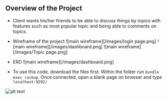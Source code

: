 


## Overview of the Project



*  Client wants his/her friends to be able to discuss things by topics with features 
such as most popular topic and being able to comments on topics. 

*  Wireframe of the project
![main wireframe][/images/login page.png]
![main wireframe][/images/dashboard.png]
![main wireframe][/images/Topic page.png]

* ERD 
![main wireframe][/images/dashboard.png]

*  To use this code, download the files first. Within the folder run ```bundle exec rackup```. Once connected, open a blank page on browser and type ```localhost:9292/```


![alt text](/path/img.jpg "Title")


